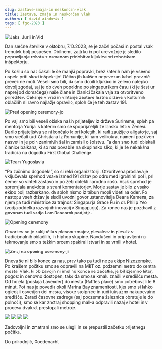 ```yaml
---
slug: zastave-zmaja-in-neskoncen-vlak
title: Zastave, zmaja in neskončen vlak
authors: [ david-zindovic ]
tags: [ fgc-2023 ]
---
```


![Jaka, Jurij in Vid](img/jakaJurijVid.png)

Dan srečne številke v oktobru, 7.10.2023, se je začel počasi in postal vsak trenutek bolj
pospešen. Obilnemu zajtrku in pol ure vožnje je sledilo popravljanje robota z namenom
pridobitve kljukice pri robotskem inšpektorju.

<!-- truncate -->

Po kosilu so nas čakali le še manjši popravki, brez katerih nam je vseeno uspelo priti skozi
inšpekcijo! Očitno jih kakšen nepovezan kabel prav nič preveč ne moti. Veseli smo bili, da
smo dobili kljukico in zeleno nalepko dovolj zgodaj, saj je ob dveh popoldne po singapurškem
času (ki je šest ur naprej od domačega) naše člane in članici čakala vaja za otvoritveno
prireditev. Čakanje v vrsti in vihtenje zastave lastne države v kulturnih oblačilih ni
ravno najlažje opravilo, sploh če je teh zastav 191.

![Pred opening ceremony-jo](img/vegovcki.png)

Po vaji smo bili veseli obiska naših prijateljev iz države Suriname, sploh pa mentorja Yurija,
s katerim smo se spoprijateljili že lansko leto v Ženevi. Darilo prijateljstva se ni končalo
le pri kolegih, ki radi zaužijejo aligatorje, saj smo srečali tudi Christiana iz Romunije,
ki nam velikokrat nameni pozitiven nasvet in je poln zanimivih šal in zamisli o šolstvu.
Ta dan smo tudi obiskali članice balkana, ki so nas povabile na skupinsko sliko, ki je že
nekakšna tradicija na dogodku First Global Challenge.

![Team Yugoslavia](img/jugoslavija.png)

“Pa začnimo dogodek!”, so si rekli organizatorji. Otvoritvena proslava je vključevala sprehod
vsake izmed 191 držav po odru med igralnimi polji, pri čemer so vihteli zastavo in po želji
oblekli narodno nošo. Vsak sprehod je spremljala anekdota s strani komentatorjev. Morje
zastav je bilo z vsako ekipo bolj razburkano, da sploh nismo iz tribun mogli videti na oder.
Po nastopu vseh držav je sledil uvodni govor ustanovitelja Deana Kamena, za njem pa tudi
ministrice za trajnost Singapurja Grace Fu in dr. Philip Yeo (vodja oddelka razvojnih inovacij
v Singapurju). Za konec nas je pozdravil z govorom tudi vodja Lam Research podjetja.

![Opening ceremony](img/ceremony.png)

Otvoritev se je zaključila s plesom zmajev, plesalcev in plesalk v tradicionalnih oblačilih,
in hiphop skupine. Navdušeni in pripravljeni na tekmovanje smo s težkim srcem spakirali
stvari in se vrnili v hotel.

![Zmaj na opening ceremony-ji](img/zmaj.jpg)

Dneva še ni bilo konec za nas, prav tako pa tudi ne za ekipo Nizozemske. Po krajšem počitku
smo se odpravili na MRT oz. podzemni metro do centra mesta. Vlak, ki ob zavojih ni imel ne
konca ne začetka, je bil izjemno hiter, pogost in cenovno dostopen, tako da smo se kmalu znašli
v središču mesta. Od hotela (postaja Lavender) do mesta (Raffles place) smo potrebovali le
8 minut. Pot nas je povedla okoli Marina Bay znamenitosti, kjer smo si lahko ogledali
osvetljen del mesta, visoke stolpnice in tudi luksuzno nakupovalno središče. Zaradi časovne
zadrege (saj podzemna železnica obratuje le do polnoči), smo se kar znotraj shopping mall-a
odpravili nazaj v hotel in v procesu dvakrat prestopali metroje.

![](img/jezero.png)
![](img/voda.png)
![](img/tristolpnica.png)
![](img/trgovina.png)

Zadovoljni in zmatrani smo se ulegli in se prepustili začetku prijetnega počitka.

Do prihodnjič,
Goedenacht
